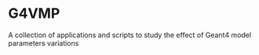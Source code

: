 # G4VMP
A collection of applications and scripts to study the effect of Geant4 model parameters variations
